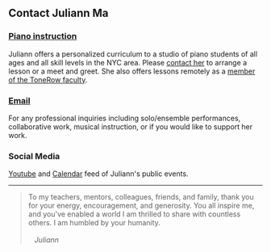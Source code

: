 Contact Juliann Ma
------------------

<div class="flex-ribbon">
  <div class="narrow_thirds_tile">
  <h3><a href="/lessons">Piano instruction</a></h3>
  Juliann offers a personalized curriculum to a studio of piano students of all ages and all skill levels in the NYC area.
  Please <a href="mailto:lessons@juliannma.com">contact her</a> to arrange a lesson or a meet and greet.
  She also offers lessons remotely as a <a href="https://www.tonerow.com/juliannma">member of the ToneRow faculty</a>.
  </div>

  <div class="narrow_thirds_tile">
  <h3><a href="mailto:ask@juliannma.com">Email</a></h3>
  For any professional inquiries including solo/ensemble performances, collaborative work, musical instruction, or if you would like to support her work.
  </div>

  <div class="narrow_thirds_tile">
  <h3>Social Media</h3>
    <a href="https://www.youtube.com/channel/UCfta2IWh2nIcr0bzbLk3FPg">Youtube</a>
    and <a href="/calendar.ics">Calendar</a> feed of Juliann's public events.
  </div>
</div>

<hr>

> To my teachers, mentors, colleagues, friends, and family, thank you for your energy, encouragement, and generosity.
> You all inspire me, and you've enabled a world I am thrilled to share with countless others.
> I am humbled by your humanity. <br/><br/>
> &nbsp;&nbsp; <cite> Juliann </cite>
